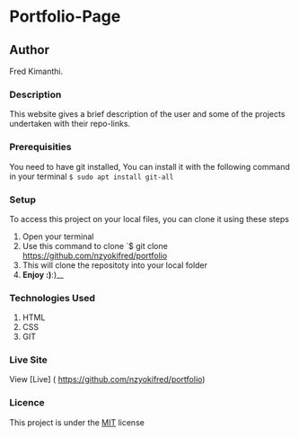 # Portfolio-Page
## Author
Fred Kimanthi.
### Description
This website gives a brief description of the user and some of the projects undertaken with their repo-links.
### Prerequisities
You need to have git installed,
You can install it with the following command in your terminal
`$ sudo apt install git-all`
### Setup
To access this project on your local files, you can clone it using these steps
1. Open your terminal
1. Use this command to clone `$ git clone
https://github.com/nzyokifred/portfolio
1. This will clone the repositoty into your local folder
1. __Enjoy :)__:)__
### Technologies Used
1. HTML
1. CSS
1. GIT
### Live Site
View [Live] ( https://github.com/nzyokifred/portfolio)
### Licence
This project is under the  [MIT](license) license